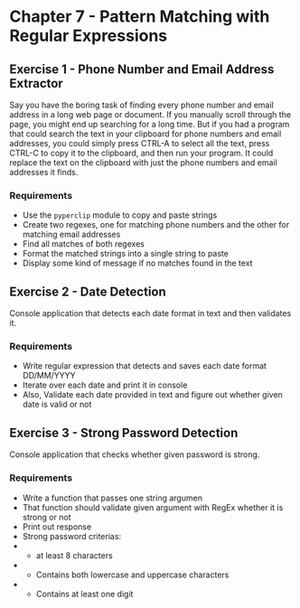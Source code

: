 # Chapter 7 - Pattern Matching with Regular Expressions

## Exercise 1 - Phone Number and Email Address Extractor

Say you have the boring task of finding every phone number and email address in a long web page or document. If you manually scroll through the page, you might end up searching for a long time. But if you had a program that could search the text in your clipboard for phone numbers and email addresses, you could simply press CTRL-A to select all the text, press CTRL-C to copy it to the clipboard, and then run your program. It could replace the text on the clipboard with just the phone numbers and email addresses it finds.

### Requirements
- Use the `pyperclip` module to copy and paste strings
- Create two regexes, one for matching phone numbers and the other for matching email addresses
- Find all matches of both regexes
- Format the matched strings into a single string to paste
- Display some kind of message if no matches found in the text

## Exercise 2 - Date Detection

Console application that detects each date format in text and then validates it.

### Requirements
- Write regular expression that detects and saves each date format DD/MM/YYYY
- Iterate over each date and print it in console
- Also, Validate each date provided in text and figure out whether given date is valid or not

## Exercise 3 - Strong Password Detection

Console application that checks whether given password is strong.

### Requirements
- Write a function that passes one string argumen
- That function should validate given argument with RegEx whether it is strong or not
- Print out response
- Strong password criterias:
- - at least 8 characters
- - Contains both lowercase and uppercase characters
- - Contains at least one digit